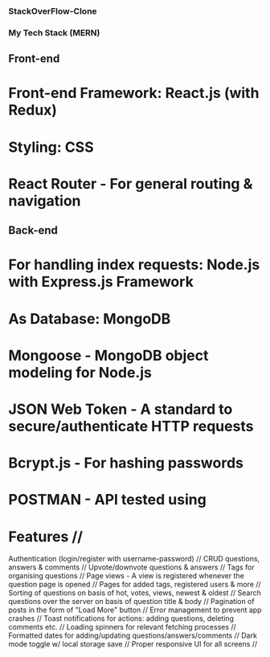 ### StackOverFlow-Clone  

### My Tech Stack (MERN) 
## Front-end 
# Front-end Framework: React.js (with Redux) 
# Styling: CSS 
# React Router - For general routing & navigation 

## Back-end 
# For handling index requests: Node.js with Express.js Framework 
# As Database: MongoDB 
# Mongoose - MongoDB object modeling for Node.js 
# JSON Web Token - A standard to secure/authenticate HTTP requests 
# Bcrypt.js - For hashing passwords 
# POSTMAN - API tested using  


# Features //
Authentication (login/register with username-password) //
CRUD questions, answers & comments //
Upvote/downvote questions & answers //
Tags for organising questions //
Page views - A view is registered whenever the question page is opened //
Pages for added tags, registered users & more //
Sorting of questions on basis of hot, votes, views, newest & oldest //
Search questions over the server on basis of question title & body //
Pagination of posts in the form of "Load More" button //
Error management to prevent app crashes //
Toast notifications for actions: adding questions, deleting comments etc. //
Loading spinners for relevant fetching processes //
Formatted dates for adding/updating questions/answers/comments //
Dark mode toggle w/ local storage save //
Proper responsive UI for all screens  //
